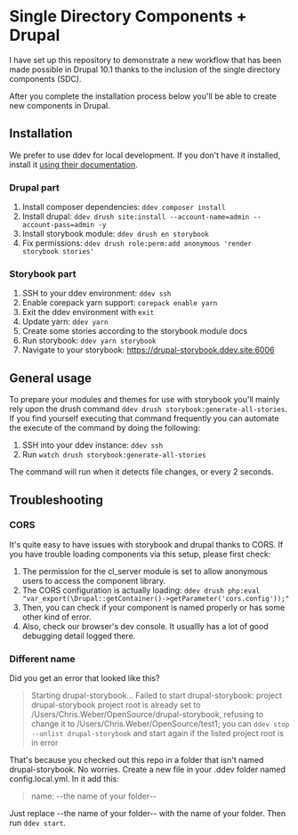 # Single Directory Components + Drupal

I have set up this repository to demonstrate a new workflow that has been made possible in Drupal 10.1 thanks to the inclusion of the single directory components (SDC).

After you complete the installation process below you'll be able to create new components in Drupal.

## Installation
We prefer to use ddev for local development.  If you don't have it installed, install it [using their documentation](https://ddev.readthedocs.io/en/stable/#installation).

### Drupal part
1. Install composer dependencies: `ddev composer install`
2. Install drupal: `ddev drush site:install --account-name=admin --account-pass=admin -y`
3. Install storybook module: `ddev drush en storybook`
4. Fix permissions: `ddev drush role:perm:add anonymous 'render storybook stories'`

### Storybook part
1. SSH to your ddev environment: `ddev ssh`
2. Enable corepack yarn support: `corepack enable yarn`
3. Exit the ddev environment with `exit`
4. Update yarn: `ddev yarn`
5. Create some stories according to the storybook module docs
6. Run storybook: `ddev yarn storybook`
7. Navigate to your storybook: https://drupal-storybook.ddev.site:6006

## General usage
To prepare your modules and themes for use with storybook you'll mainly rely upon the drush command `ddev drush storybook:generate-all-stories`.  If you find yourself executing that command frequently you can automate the execute of the command by doing the following:
1. SSH into your ddev instance: `ddev ssh`
2. Run `watch drush storybook:generate-all-stories`

The command will run when it detects file changes, or every 2 seconds.

## Troubleshooting
### CORS
It's quite easy to have issues with storybook and drupal thanks to CORS.  If you have trouble loading components via this setup, please first check:

1. The permission for the cl_server module is set to allow anonymous users to access the component library.
2. The CORS configuration is actually loading: `ddev drush php:eval "var_export(\Drupal::getContainer()->getParameter('cors.config'));"`
3. Then, you can check if your component is named properly or has some other kind of error.
4. Also, check our browser's dev console.  It usuallly has a lot of good debugging detail logged there.

### Different name
Did you get an error that looked like this?

> Starting drupal-storybook...
Failed to start drupal-storybook: project drupal-storybook project root is already set to /Users/Chris.Weber/OpenSource/drupal-storybook, refusing to change it to /Users/Chris.Weber/OpenSource/test1; you can `ddev stop --unlist drupal-storybook` and start again if the listed project root is in error 

That's because you checked out this repo in a folder that isn't named drupal-storybook.  No worries.  Create a new file in your .ddev folder named config.local.yml.  In it add this:

> name: --the name of your folder--

Just replace --the name of your folder-- with the name of your folder.  Then run `ddev start`. 
